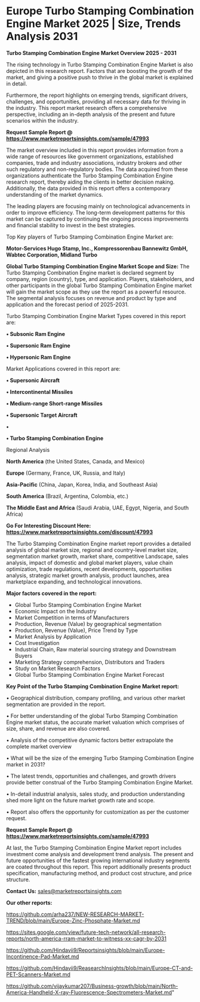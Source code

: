 # Europe Turbo Stamping Combination Engine Market 2025 | Size, Trends Analysis 2031

<Strong> Turbo Stamping Combination Engine Market Overview 2025 - 2031</strong>

The rising technology in Turbo Stamping Combination Engine Market is also depicted in this research report. Factors that are boosting the growth of the market, and giving a positive push to thrive in the global market is explained in detail.

Furthermore, the report highlights on emerging trends, significant drivers, challenges, and opportunities, providing all necessary data for thriving in the industry. This report market research offers a comprehensive perspective, including an in-depth analysis of the present and future scenarios within the industry.

<strong>Request Sample Report @ <a href=https://www.marketreportsinsights.com/sample/47993>https://www.marketreportsinsights.com/sample/47993</a></strong>

The market overview included in this report provides information from a wide range of resources like government organizations, established companies, trade and industry associations, industry brokers and other such regulatory and non-regulatory bodies. The data acquired from these organizations authenticate the Turbo Stamping Combination Engine research report, thereby aiding the clients in better decision making. Additionally, the data provided in this report offers a contemporary understanding of the market dynamics.

The leading players are focusing mainly on technological advancements in order to improve efficiency. The long-term development patterns for this market can be captured by continuing the ongoing process improvements and financial stability to invest in the best strategies.

Top Key players of Turbo Stamping Combination Engine Market are:

<strong>Motor-Services Hugo Stamp, Inc., Kompressorenbau Bannewitz GmbH, Wabtec Corporation, Midland Turbo</strong>

<strong><b>Global Turbo Stamping Combination Engine Market Scope and Size:</b></strong>
The Turbo Stamping Combination Engine market is declared segment by company, region (country), type, and application. Players, stakeholders, and other participants in the global Turbo Stamping Combination Engine market will gain the market scope as they use the report as a powerful resource. The segmental analysis focuses on revenue and product by type and application and the forecast period of 2025-2031.

Turbo Stamping Combination Engine Market Types covered in this report are:

<strong>•  Subsonic Ram Engine

•  Supersonic Ram Engine

•  Hypersonic Ram Engine</strong>

Market Applications covered in this report are:

<strong>•  Supersonic Aircraft

•  Intercontinental Missiles

•  Medium-range Short-range Missiles

•  Supersonic Target Aircraft

•  

•  Turbo Stamping Combination Engine</strong> 

Regional Analysis

<strong>North America</strong> (the United States, Canada, and Mexico)

<strong>Europe</strong> (Germany, France, UK, Russia, and Italy)

<strong>Asia-Pacific</strong> (China, Japan, Korea, India, and Southeast Asia)

<strong>South America</strong> (Brazil, Argentina, Colombia, etc.)

<strong>The Middle East and Africa</strong> (Saudi Arabia, UAE, Egypt, Nigeria, and South Africa)

<strong>Go For Interesting Discount Here: <a href=https://www.marketreportsinsights.com/discount/47993>https://www.marketreportsinsights.com/discount/47993</a></strong>

The Turbo Stamping Combination Engine market report provides a detailed analysis of global market size, regional and country-level market size, segmentation market growth, market share, competitive Landscape, sales analysis, impact of domestic and global market players, value chain optimization, trade regulations, recent developments, opportunities analysis, strategic market growth analysis, product launches, area marketplace expanding, and technological innovations.

<strong><b>Major factors covered in the report:</b></strong>
<ul>
  <li>Global Turbo Stamping Combination Engine Market </li>
  <li>Economic Impact on the Industry</li>
  <li>Market Competition in terms of Manufacturers</li>
  <li>Production, Revenue (Value) by geographical segmentation</li>
  <li>Production, Revenue (Value), Price Trend by Type</li>
  <li>Market Analysis by Application</li>
  <li>Cost Investigation</li>
  <li>Industrial Chain, Raw material sourcing strategy and Downstream Buyers</li>
  <li>Marketing Strategy comprehension, Distributors and Traders</li>
  <li>Study on Market Research Factors</li>
  <li>Global Turbo Stamping Combination Engine Market Forecast</li>
</ul>

<strong><b>Key Point of the Turbo Stamping Combination Engine Market report:</b></strong>

• Geographical distribution, company profiling, and various other market segmentation are provided in the report.

• For better understanding of the global Turbo Stamping Combination Engine market status, the accurate market valuation which comprises of size, share, and revenue are also covered.

• Analysis of the competitive dynamic factors better extrapolate the complete market overview

• What will be the size of the emerging Turbo Stamping Combination Engine market in 2031?

• The latest trends, opportunities and challenges, and growth drivers provide better construal of the Turbo Stamping Combination Engine Market.

• In-detail industrial analysis, sales study, and production understanding shed more light on the future market growth rate and scope.

• Report also offers the opportunity for customization as per the customer request.

<strong>Request Sample Report @ <a href=https://www.marketreportsinsights.com/sample/47993>https://www.marketreportsinsights.com/sample/47993</a></strong>

At last, the Turbo Stamping Combination Engine Market report includes investment come analysis and development trend analysis. The present and future opportunities of the fastest growing international industry segments are coated throughout this report. This report additionally presents product specification, manufacturing method, and product cost structure, and price structure.

<strong>Contact Us:</strong>
sales@marketreportsinsights.com

<strong>Our other reports:</strong>

<a href=https://github.com/arha237/NEW-RESEARCH-MARKET-TREND/blob/main/Europe-Zinc-Phosphate-Market.md>https://github.com/arha237/NEW-RESEARCH-MARKET-TREND/blob/main/Europe-Zinc-Phosphate-Market.md</a>

<a href=https://sites.google.com/view/future-tech-network/all-research-reports/north-america-rram-market-to-witness-xx-cagr-by-2031>https://sites.google.com/view/future-tech-network/all-research-reports/north-america-rram-market-to-witness-xx-cagr-by-2031</a>

<a href=https://github.com/Hindavii9/Reportsinsights/blob/main/Europe-Incontinence-Pad-Market.md>https://github.com/Hindavii9/Reportsinsights/blob/main/Europe-Incontinence-Pad-Market.md</a>

<a href=https://github.com/Hindavii9/ReasearchInsights/blob/main/Europe-CT-and-PET-Scanners-Market.md>https://github.com/Hindavii9/ReasearchInsights/blob/main/Europe-CT-and-PET-Scanners-Market.md</a>

<a href=https://github.com/vijaykumar207/Business-growth/blob/main/North-America-Handheld-X-ray-Fluorescence-Spectrometers-Market.md>https://github.com/vijaykumar207/Business-growth/blob/main/North-America-Handheld-X-ray-Fluorescence-Spectrometers-Market.md</a>"
